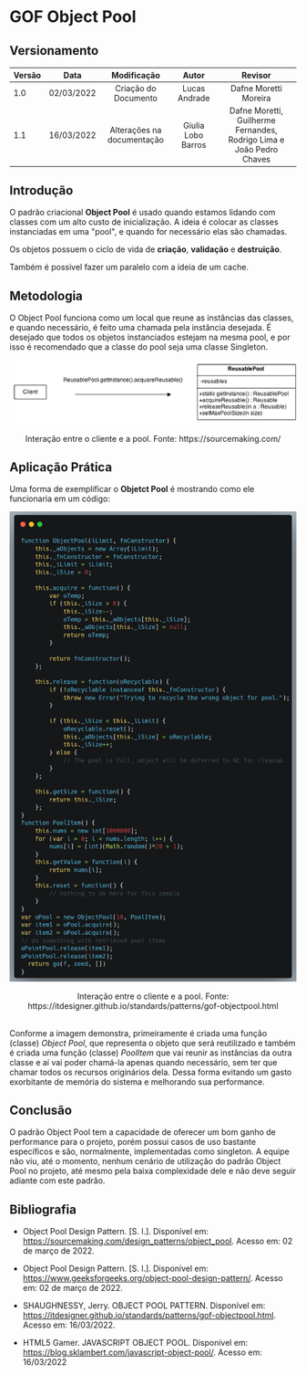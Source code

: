 # GOF Object Pool

## Versionamento

| Versão | Data       | Modificação          | Autor                        |Revisor|
| ------ | :--------: | :------------------: | :--------------------------: | :---: |
| 1.0    | 02/03/2022 | Criação do Documento | Lucas Andrade | Dafne Moretti Moreira |
| 1.1    | 16/03/2022 | Alterações na documentação | Giulia Lobo Barros | Dafne Moretti, Guilherme Fernandes, Rodrigo Lima e João Pedro Chaves |

## Introdução

O padrão criacional **Object Pool** é usado quando estamos lidando com classes com um alto custo de inicialização. A ideia é colocar as classes instanciadas em uma "pool", e quando for necessário elas são chamadas.

Os objetos possuem o ciclo de vida de **criação**, **validação** e **destruição**.

Também é possivel fazer um paralelo com a ideia de um cache.

## Metodologia

O Object Pool funciona como um local que reune as instâncias das classes, e quando necessário, é feito uma chamada pela instância desejada. É desejado que todos os objetos instanciados estejam na mesma pool, e por isso é recomendado que a classe do pool seja uma classe Singleton.

<img
    src="../../assets/images/GOF-Object_Pool-Example.png"
    style="background-color: white"
/>
<figcaption style="text-align: center">Interação entre o cliente e a pool. Fonte: https://sourcemaking.com/</figcaption>

## Aplicação Prática

Uma forma de exemplificar o **Objetct Pool** é mostrando como ele funcionaria em um código:

![](../../assets/images/object_pool_example.png)
<figcaption style="text-align: center">Interação entre o cliente e a pool. Fonte: https://itdesigner.github.io/standards/patterns/gof-objectpool.html</figcaption> </br>

Conforme a imagem demonstra, primeiramente é criada uma função (classe) *Object Pool*, que representa o objeto que será reutilizado e também é criada uma função (classe) *PoolItem* que vai reunir as instâncias da outra classe e aí vai poder chamá-la apenas quando necessário, sem ter que chamar todos os recursos originários dela. Dessa forma evitando um gasto exorbitante de memória do sistema e melhorando sua performance.

## Conclusão

O padrão Object Pool tem a capacidade de oferecer um bom ganho de performance para o projeto, porém possui casos de uso bastante específicos e são, normalmente, implementadas como singleton. A equipe não viu, até o momento, nenhum cenário de utilização do padrão Object Pool no projeto, até mesmo pela baixa complexidade dele e não deve seguir adiante com este padrão.

## Bibliografia

- Object Pool Design Pattern. [S. l.]. Disponível em: https://sourcemaking.com/design_patterns/object_pool. Acesso em: 02 de março de 2022.

- Object Pool Design Pattern. [S. l.]. Disponível em: https://www.geeksforgeeks.org/object-pool-design-pattern/. Acesso em: 02 de março de 2022.

- SHAUGHNESSY, Jerry. OBJECT POOL PATTERN. Disponível em: https://itdesigner.github.io/standards/patterns/gof-objectpool.html. Acesso em: 16/03/2022.

- HTML5 Gamer. JAVASCRIPT OBJECT POOL. Disponível em: https://blog.sklambert.com/javascript-object-pool/. Acesso em: 16/03/2022